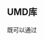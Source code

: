 ## UMD库

既可以通过<script/> 标签引入，又可以通过import导入的库，称为UMD库。相比于npm包类型的声明文件，我们需要额外声明一个全局变量，为了实现这种方式，ts提供了新的语法。export as namespace

### export as namespace

一般使用export as namespace时，都是先有了npm包的声明文件，再基于它添加一条export as namespace语句，即可将生命好的一个变量声明为全局变量，举例如下:

```
// type/foo/index.d.ts
exports as namespace foo;
export = foo

declare function foo():string
declare namespace foo(){
  const bar:number
}
```

### 直接扩展全局变量
有的第三方库扩展了一个全局变量，可是此全局变量的类型却没有相应的更新过来，就会导致ts编译报错，此时就需要扩展全局变量的类型。比如扩展string类型。

```
interface String{
  prependHello():string
}
'foo'.prependHell()
```
通过声明合并，使用interface String即可给String添加属性和方法。

也可以使用 declare namespace 给已有的命名空间添加类型声明
```
// type/jquery-plugin/index.d.ts
declare namespace JQuery{
  interface CustomOpitons{ //注意这里是类型声明 不是对象的子对象
    bar:string
  }
}

interface JQueryStatic{
  foo(options:JQuery.CustomOptions):string //此处使用了添加的声明类型
}

// src/index.ts

jQuery.foo({
  bar:''
})
```
